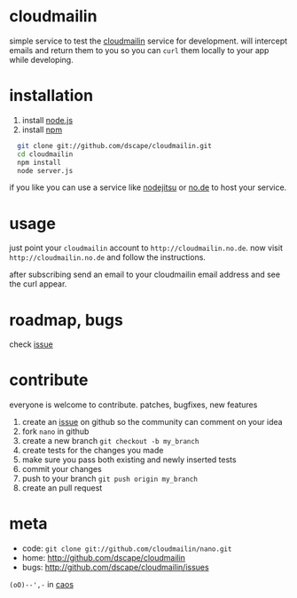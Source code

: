 # cloudmailin

simple service to test the [cloudmailin] service for development. will intercept emails and return them to you so you can `curl` them locally to your app while developing.

# installation

1. install [node.js]
2. install [npm]

```sh
  git clone git://github.com/dscape/cloudmailin.git
  cd cloudmailin
  npm install
  node server.js
```

if you like you can use a service like [nodejitsu] or [no.de] to host your service.

# usage

just point your `cloudmailin` account to `http://cloudmailin.no.de`. now visit `http://cloudmailin.no.de` and follow the instructions.

after subscribing send an email to your cloudmailin email address and see the curl appear.

# roadmap, bugs

check [issue]

# contribute

everyone is welcome to contribute. patches, bugfixes, new features

1. create an [issue] on github so the community can comment on your idea
2. fork `nano` in github
3. create a new branch `git checkout -b my_branch`
4. create tests for the changes you made
5. make sure you pass both existing and newly inserted tests
6. commit your changes
7. push to your branch `git push origin my_branch`
8. create an pull request

# meta

* code: `git clone git://github.com/cloudmailin/nano.git`
* home: <http://github.com/dscape/cloudmailin>
* bugs: <http://github.com/dscape/cloudmailin/issues>

`(oO)--',-` in [caos]

[cloudmailin]: https://cloudmailin.com
[issue]: http://github.com/dscape/cloudmailin/issues
[caos]: http://caos.di.uminho.pt/
[nodejitsu]: http://nodejitsu.com
[no.de]: http://no.de
[npm]: http://npmjs.org
[node.js]: http://nodejs.org/